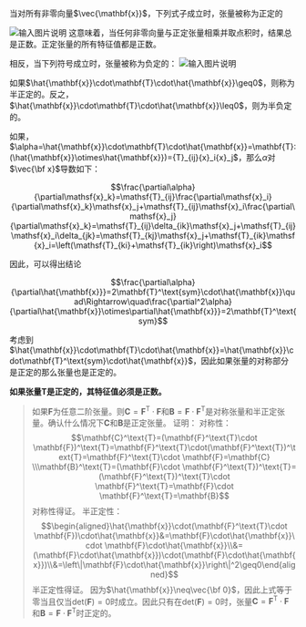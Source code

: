 
当对所有非零向量$\vec{\mathbf{x}}$，下列式子成立时，张量被称为正定的

![输入图片说明](/imgs/2024-12-23/eMUqFADJuvRPfg0K.png)
这意味着，当任何非零向量与正定张量相乘并取点积时，结果总是正数。正定张量的所有特征值都是正数。

相反，当下列符号成立时，张量被称为负定的：
![输入图片说明](/imgs/2024-12-23/rsNfYDWhQ6bO0N9T.png)

如果$\hat{\mathbf{x}}\cdot\mathbf{T}\cdot\hat{\mathbf{x}}\geq0$，则称为半正定的。反之，$\hat{\mathbf{x}}\cdot\mathbf{T}\cdot\hat{\mathbf{x}}\leq0$，则为半负定的。

如果，$\alpha=\hat{\mathbf{x}}\cdot\mathbf{T}\cdot\hat{\mathbf{x}}=\mathbf{T}:(\hat{\mathbf{x}}\otimes\hat{\mathbf{x}})={T}_{ij}{x}_i{x}_j$，那么$\alpha$对$\vec{\bf x}$导数如下：

$$\frac{\partial\alpha}{\partial\mathsf{x}_k}=\mathsf{T}_{ij}\frac{\partial\mathsf{x}_i}{\partial\mathsf{x}_k}\mathsf{x}_j+\mathsf{T}_{ij}\mathsf{x}_i\frac{\partial\mathsf{x}_j}{\partial\mathsf{x}_k}=\mathsf{T}_{ij}\delta_{ik}\mathsf{x}_j+\mathsf{T}_{ij}\mathsf{x}_i\delta_{jk}=\mathsf{T}_{kj}\mathsf{x}_j+\mathsf{T}_{ik}\mathsf{x}_i=\left(\mathsf{T}_{ki}+\mathsf{T}_{ik}\right)\mathsf{x}_i$$

因此，可以得出结论

$$\frac{\partial\alpha}{\partial\hat{\mathbf{x}}}=2\mathbf{T}^\text{sym}\cdot\hat{\mathbf{x}}\quad\Rightarrow\quad\frac{\partial^2\alpha}{\partial\hat{\mathbf{x}}\otimes\partial\hat{\mathbf{x}}}=2\mathbf{T}^\text{sym}$$

考虑到$\hat{\mathbf{x}}\cdot\mathbf{T}\cdot\hat{\mathbf{x}}=\hat{\mathbf{x}}\cdot\mathbf{T}^\text{sym}\cdot\hat{\mathbf{x}}$，因此如果张量的对称部分是正定的那么张量也是正定的。

**如果张量$\mathbf T$是正定的，其特征值必须是正数。**

> 如果$\mathbf F$为任意二阶张量。则$\mathbf{C}=\mathbf{F}^\text{T}\cdot\mathbf{F}$和$\mathbf{B}=\mathbf{F}\cdot\mathbf{F}^\text{T}$是对称张量和半正定张量。确认什么情况下$\mathbf{C}$和$\mathbf{B}$是正定张量。
> 证明：
> 对称性：
> $$\mathbf{C}^\text{T}=(\mathbf{F}^\text{T}\cdot \mathbf{F})^\text{T}=\mathbf{F}^\text{T}\cdot(\mathbf{F}^\text{T})^\text{T}=\mathbf{F}^\text{T}\cdot \mathbf{F}=\mathbf{C}
\\\mathbf{B}^\text{T}=(\mathbf{F}\cdot \mathbf{F}^\text{T})^\text{T}=(\mathbf{F}^\text{T})^\text{T}\cdot \mathbf{F}^\text{T}=\mathbf{F}\cdot \mathbf{F}^\text{T}=\mathbf{B}$$
对称性得证。
半正定性：
$$\begin{aligned}\hat{\mathbf{x}}\cdot(\mathbf{F}^\text{T}\cdot \mathbf{F})\cdot\hat{\mathbf{x}}&=\mathbf{F}\cdot\hat{\mathbf{x}}\cdot \mathbf{F}\cdot\hat{\mathbf{x}}\\&=(\mathbf{F}\cdot\hat{\mathbf{x}})\cdot(\mathbf{F}\cdot\hat{\mathbf{x}})\\&=\left\|\mathbf{F}\cdot\hat{\mathbf{x}}\right\|^2\geq0\end{aligned}$$
半正定性得证。
因为$\hat{\mathbf{x}}\neq\vec{\bf 0}$，因此上式等于零当且仅当$\mathsf{det}(\mathbf{F})=0$时成立。因此只有在$\mathsf{det}(\mathbf{F})=0$时，张量$\mathbf{C}=\mathbf{F}^\text{T}\cdot\mathbf{F}$和$\mathbf{B}=\mathbf{F}\cdot\mathbf{F}^\text{T}$时正定的。

<!--stackedit_data:
eyJoaXN0b3J5IjpbMTExNDg2NzY2NiwtNTA0MjI3MTY0LC0xOD
Y3NDIzNjM0LDQ5NTQ3NjI1MCwtMTU0OTYzODI1OSwtMTc0NTk3
OTAyMywtMTk1MDE3NTg0NSw0MTE4NTAyMTEsLTQyMzMxODg0Nl
19
-->